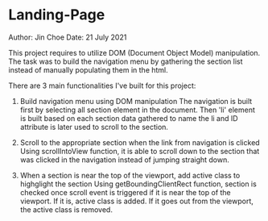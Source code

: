 # Landing-Page

Author: Jin Choe
Date: 21 July 2021

This project requires to utilize DOM (Document Object Model) manipulation. The task was to build the navigation menu by gathering the section list instead of manually populating them in the html.

There are 3 main functionalities I've built for this project:

1. Build navigation menu using DOM manipulation
The navigation is built first by selecting all section element in the document. 
Then 'li' element is built based on each section data gathered to name the li and ID attribute is later used to scroll to the section.
     
2. Scroll to the appropriate section when the link from navigation is clicked
Using scrollIntoView function, it is able to scroll down to the section that was clicked in the navigation instead of jumping straight down. 
     
3. When a section is near the top of the viewport, add active class to highglight the section
Using getBoundingClientRect function, section is checked once scroll event is triggered if it is near the top of the viewport. If it is, active class is added. If it goes out from the viewport, the active class is removed.